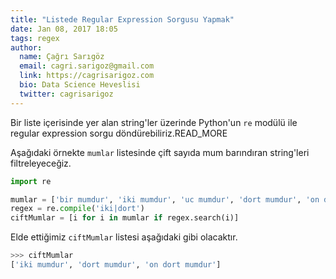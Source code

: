```yaml
---
title: "Listede Regular Expression Sorgusu Yapmak"
date: Jan 08, 2017 18:05
tags: regex
author:
  name: Çağrı Sarıgöz
  email: cagri.sarigoz@gmail.com
  link: https://cagrisarigoz.com
  bio: Data Science Heveslisi
  twitter: cagrisarigoz
---
```


Bir liste içerisinde yer alan string'ler üzerinde Python'un `re` modülü ile regular expression sorgu döndürebiliriz.READ_MORE

Aşağıdaki örnekte `mumlar` listesinde çift sayıda mum barındıran string'leri filtreleyeceğiz.

```python
import re

mumlar = ['bir mumdur', 'iki mumdur', 'uc mumdur', 'dort mumdur', 'on dort mumdur']
regex = re.compile('iki|dort')
ciftMumlar = [i for i in mumlar if regex.search(i)]
```

Elde ettiğimiz `ciftMumlar` listesi aşağıdaki gibi olacaktır.

```python
>>> ciftMumlar
['iki mumdur', 'dort mumdur', 'on dort mumdur']
```

